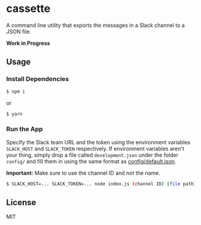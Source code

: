 # cassette
A command line utility that exports the messages in a Slack channel to a JSON file.

**Work in Progress**

## Usage
### Install Dependencies
```bash
$ npm i
```

or

```bash
$ yarn
```

### Run the App
Specify the Slack team URL and the token using the environment variables `SLACK_HOST` and `SLACK_TOKEN` respectively. If environment variables aren't your thing, simply drop a file called `development.json` under the folder `config/` and fill them in using the same format as [config/default.json](config/default.json).

**Important:** Make sure to use the channel ID and not the name.

```bash
$ SLACK_HOST=... SLACK_TOKEN=... node index.js (channel ID) (file path)
```

## License
MIT

